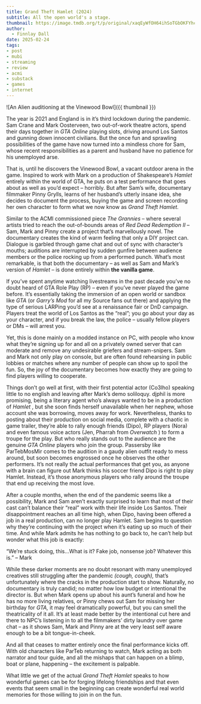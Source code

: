 ```yaml
---
title: Grand Theft Hamlet (2024)
subtitle: All the open world's a stage.
thumbnail: https://image.tmdb.org/t/p/original/xaqEyWfOH64ihSoTGbOKFYhcybC.jpg
author:
  - Finnlay Dall
date: 2025-02-24
tags:
- post
- mubi
- streaming
- review
- acmi
- substack
- games
- internet
---
```

![An Alien auditioning at the Vinewood Bowl]({{ thumbnail }})

The year is 2021 and England is in it’s third lockdown during the pandemic. Sam Crane and Mark Oosterveen, two out-of-work theatre actors, spend their days together in *GTA Online* playing slots, driving around Los Santos and gunning down innocent civilians. But the once fun and sprawling possibilities of the game have now turned into a mindless chore for Sam, whose recent responsibilities as a parent and husband have no patience for his unemployed arse.

That is, until he discovers the Vinewood Bowl, a vacant outdoor arena in the game. Inspired to work with Mark on a production of Shakespeare’s *Hamlet* entirely within the world of GTA, he puts on a test performance that goes about as well as you’d expect – horribly. But after Sam’s wife, documentary filmmaker Pinny Grylls, learns of her husband’s utterly insane idea, she decides to document the process, buying the game and screen recording her own character to form what we now know as *Grand Theft Hamlet.*

Similar to the ACMI commissioned piece *The Grannies* – where several artists tried to reach the out-of-bounds areas of *Red Dead Redemption II* – Sam, Mark and Pinny create a project that’s marvellously novel. The documentary creates the kind of warm feeling that only a DIY project can. Dialogue is garbled through game chat and out of sync with character’s mouths; auditions are interrupted by sudden gunfire between audience members or the police rocking up from a performed punch. What’s most remarkable, is that both the documentary – as well as Sam and Mark’s version of *Hamlet* – is done entirely within **the vanilla game**.

If you’ve spent anytime watching livestreams in the past decade you’ve no doubt heard of GTA Role Play (RP) – even if you’ve never played the game before. It’s essentially taking the immersion of an open world or sandbox like *GTA* (or *Garry’s Mod* for all my Source fans out there) and applying the type of serious LARPing you’d see at a renaissance fair or DnD campaign. Players treat the world of Los Santos as the “real”; you go about your day as your character, and if you break the law, the police – usually fellow players or DMs – will arrest you.

Yet, this is done mainly on a modded instance on PC, with people who know what they’re signing up for and all on a privately owned server that can moderate and remove any undesirable griefers and stream-snipers. Sam and Mark not only play on console, but are often found rehearsing in public lobbies or matches where any number of people can show up to spoil the fun. So, the joy of the documentary becomes how exactly they are going to find players willing to cooperate.

Things don’t go well at first, with their first potential actor (Co3lho) speaking little to no english and leaving after Mark’s demo soliloquy. djphil is more promising, being a literary agent who’s always wanted to be in a production of *Hamlet* , but she soon finds herself unavailable when her nephew, whose account she was borrowing, moves away for work. Nevertheless, thanks to posting about their production on social media, complete with a chaotic in game trailer, they’re able to rally enough friends (Dipo), RP players (Nora) and even famous voice actors (Jen, Pharrah from *Overwatch* ) to form a troupe for the play. But who really stands out to the audience are the genuine *GTA Online* players who join the group. Passersby like ParTebMosMir comes to the audition in a gaudy alien outfit ready to mess around, but soon becomes engrossed once he observes the other performers. It’s not really the actual performances that get you, as anyone with a brain can figure out Mark thinks his soccer friend Dipo is right to play Hamlet. Instead, it’s those anonymous players who rally around the troupe that end up receiving the most love.

After a couple months, when the end of the pandemic seems like a possibility, Mark and Sam aren’t exactly surprised to learn that most of their cast can’t balance their “real” work with their life inside Los Santos. Their disappointment reaches an all time high, when Dipo, having been offered a job in a real production, can no longer play Hamlet. Sam begins to question why they’re continuing with the project when it’s eating up so much of their time. And while Mark admits he has nothing to go back to, he can’t help but wonder what this job is exactly:

“We’re stuck doing, this…What is it? Fake job, nonsense job? Whatever this is.” – Mark

While these darker moments are no doubt resonant with many unemployed creatives still struggling after the pandemic *(*cough, cough*),* that’s unfortunately where the cracks in the production start to show. Naturally, no documentary is truly candid; no matter how low budget or intentional the director is. But when Mark opens up about his aunt’s funeral and how he has no more living relatives, or Pinny chews out Sam for missing her birthday for *GTA,* it may feel dramatically powerful, but you can smell the theatricality of it all. It’s at least made better by the intentional cut here and there to NPC’s listening in to all the filmmakers’ dirty laundry over game chat – as it shows Sam, Mark and Pinny are at the very least self aware enough to be a bit tongue-in-cheek.

And all that ceases to matter entirely once the final performance kicks off. With old characters like ParTeb returning to watch, Mark acting as both narrator and tour guide, and all the mishaps that can happen on a blimp, boat or plane, happening – the excitement is palpable.

What little we get of the actual *Grand Theft Hamlet* speaks to how wonderful games can be for forging lifelong friendships and that even events that seem small in the beginning can create wonderful real world memories for those willing to join in on the fun.

